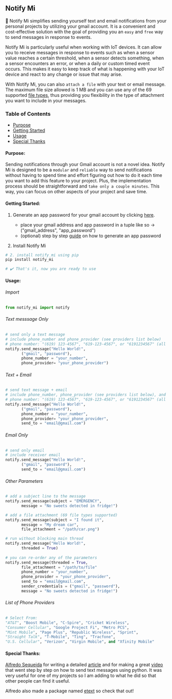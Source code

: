 ## Notify Mi
🔔 Notify Mi simplifies sending yourself text and email notifications from your personal projects by utilizing your gmail account. It is a convenient and cost-effective solution with the goal of providing you an `easy` and `free` way to send messages in response to events.

Notify Mi is particularly useful when working with IoT devices. It can allow you to receive messages in response to events such as when a sensor value reaches a certain threshold, when a sensor detects something, when a sensor encounters an error, or when a daily or custom timed event occurs. This makes it easy to keep track of what is happening with your IoT device and react to any change or issue that may arise.

With Notify Mi, you can also `attach a file` with your text or email message. The maximum file size allowed is 1 MB and you can use any of the 69 supported [file types](https://github.com/Amark18/notify_mi/blob/c9078313de1ea406ef087217ab11ceddc85d4968/src/notify_mi/helper.py#L64), thus providing you flexibility in the type of attachment you want to include in your messages.

### Table of Contents
- [Purpose](#purpose)
- [Getting Started](#getting-started)
- [Usage](#usage)
- [Special Thanks](#special-thanks)

#### Purpose:

Sending notifications through your Gmail account is not a novel idea. Notify Mi is designed to be a `modular` and `reliable` way to send notifications without having to spend time and effort figuring out how to do it each time you want to add this feature to your project. Plus, the implementation process should be straightforward and `take only a couple minutes`. This way, you can focus on other aspects of your project and save time. 

#### Getting Started:

1. Generate an app password for your gmail account by clicking [here](https://myaccount.google.com/apppasswords). 
    - place your gmail address and app password in a tuple like so &#8594; ("gmail_address", "app_password")
    - (optional) step by step [guide](https://www.getmailbird.com/gmail-app-password/) on how to generate an app password
    
2. Install Notify Mi

```python
# 2. install notify_mi using pip
pip install notify_mi

# ✔️ That's it, now you are ready to use
```

#### Usage:

###### Import
```python
from notify_mi import notify
```

###### Text messsage Only
```python
# send only a text message
# include phone_number and phone_provider (see providers list below)
# phone number: "(619) 123-4567", "619-123-4567", or "6191234567" (all acceptable)
notify.send_message("Hello World!", 
       ("gmail", "password"), 
       phone_number = "your_number", 
       phone_provider= "your_phone_provider")
```

###### Text + Email
```python
# send text message + email
# include phone_number, phone_provider (see providers list below), and receiver email
# phone number: "(619) 123-4567", "619-123-4567", or "6191234567" (all acceptable)
notify.send_message("Hello World!", 
       ("gmail", "password"), 
       phone_number = "your_number", 
       phone_provider= "your_phone_provider", 
       send_to = "email@gmail.com")
```

###### Email Only
```python
# send only email
# include receiver email
notify.send_message("Hello World!", 
       ("gmail", "password"), 
       send_to = "email@gmail.com")
```

###### Other Parameters
```python
# add a subject line to the message
notify.send_message(subject = "EMERGENCY", 
       message = "No sweets detected in fridge!")

# add a file attachment (69 file types supported)
notify.send_message(subject = "I found it", 
       message = "My dream car", 
       file_attachment = "/path/car.png")

# run without blocking main thread
notify.send_message("Hello World!", 
       threaded = True)
       
# you can re-order any of the parameters
notify.send_message(threaded = True,
       file_attachment = "/path/to/file"
       phone_number = "your_number", 
       phone_provider = "your_phone_provider", 
       send_to = "email@gmail.com",
       sender_credentials = ("gmail", "password"), 
       message = "No sweets detected in fridge!")
```

###### List of Phone Providers
```python
# Select From: 
"AT&T", "Boost Mobile", "C-Spire", "Cricket Wireless", 
"Consumer Cellular", "Google Project Fi", "Metro PCS", 
"Mint Mobile", "Page Plus", "Republic Wireless", "Sprint",
"Straight Talk", "T-Mobile", "Ting", "Tracfone", 
"U.S. Cellular", "Verizon", "Virgin Mobile", and "Xfinity Mobile"
```

#### Special Thanks:
[Alfredo Sequeida](https://github.com/AlfredoSequeida) for writing a detailed [article](https://www.alfredosequeida.com/blog/how-to-send-text-messages-for-free-using-python-use-python-to-send-text-messages-via-email/) and for making a great [video](https://www.youtube.com/watch?v=4-ysecoraKo&t=2s) that went step by step on how to send text messages using python. It was very useful for one of my projects so I am adding to what he did so that other people can find it useful.

Alfredo also made a package named [etext](https://github.com/AlfredoSequeida/etext) so check that out!
